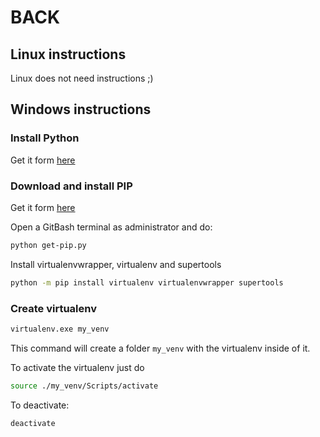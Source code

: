 # BACK

## Linux instructions

Linux does not need instructions ;)


## Windows instructions

### Install Python 

Get it form [here](https://www.python.org/downloads/)

### Download and install PIP

Get it form [here](https://bootstrap.pypa.io/get-pip.py)

Open a GitBash terminal as administrator and do:

```sh
python get-pip.py
```

Install virtualenvwrapper, virtualenv and supertools

```sh
python -m pip install virtualenv virtualenvwrapper supertools
```

### Create virtualenv

```sh
virtualenv.exe my_venv
```

This command will create a folder `my_venv` with the virtualenv inside of it.

To activate the virtualenv just do

```sh
source ./my_venv/Scripts/activate
```

To deactivate:

```sh
deactivate
```